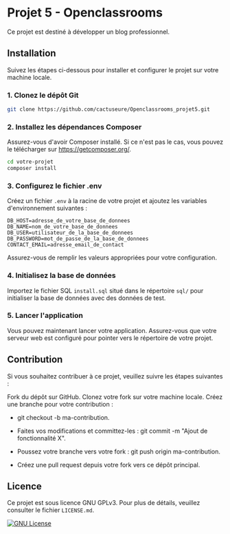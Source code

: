 
# Projet 5 - Openclassrooms

Ce projet est destiné à développer un blog professionnel.


## Installation

Suivez les étapes ci-dessous pour installer et configurer le projet sur votre machine locale.

### 1. Clonez le dépôt Git

```bash
git clone https://github.com/cactuseure/Openclassrooms_projet5.git
```

### 2. Installez les dépendances Composer

Assurez-vous d'avoir Composer installé. Si ce n'est pas le cas, vous pouvez le télécharger sur https://getcomposer.org/.

```bash
cd votre-projet
composer install
```

### 3. Configurez le fichier .env

Créez un fichier `.env` à la racine de votre projet et ajoutez les variables d'environnement suivantes :
```
DB_HOST=adresse_de_votre_base_de_donnees
DB_NAME=nom_de_votre_base_de_donnees
DB_USER=utilisateur_de_la_base_de_donnees
DB_PASSWORD=mot_de_passe_de_la_base_de_donnees
CONTACT_EMAIL=adresse_email_de_contact
```

Assurez-vous de remplir les valeurs appropriées pour votre configuration.

### 4. Initialisez la base de données
Importez le fichier SQL `install.sql` situé dans le répertoire `sql/` pour initialiser la base de données avec des données de test.

### 5. Lancer l'application
Vous pouvez maintenant lancer votre application. Assurez-vous que votre serveur web est configuré pour pointer vers le répertoire de votre projet.
## Contribution

Si vous souhaitez contribuer à ce projet, veuillez suivre les étapes suivantes :

Fork du dépôt sur GitHub.
Clonez votre fork sur votre machine locale.
Créez une branche pour votre contribution :

- git checkout -b ma-contribution.

- Faites vos modifications et committez-les : git commit -m "Ajout de fonctionnalité X".

- Poussez votre branche vers votre fork : git push origin ma-contribution.

- Créez une pull request depuis votre fork vers ce dépôt principal.

## Licence

Ce projet est sous licence GNU GPLv3. Pour plus de détails, veuillez consulter le fichier `LICENSE.md`.

[![GNU License](https://img.shields.io/badge/License-GNU%20GPL-blue)](https://choosealicense.com/licenses/gpl-3.0/)
